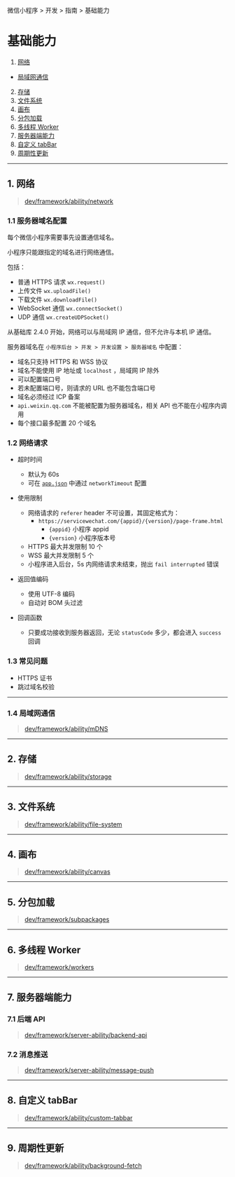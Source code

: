 微信小程序 > 开发 > 指南 > 基础能力

# 基础能力

1. [网络](#network)
  - [局域网通信](#mDNS)
2. [存储](#storage)
3. [文件系统](#fs)
4. [画布](#canvas)
5. [分包加载](#subpackages)
6. [多线程 Worker](#workers)
7. [服务器端能力](#server)
8. [自定义 tabBar](#tabbar)
9. [周期性更新](#fetch)


<hr id="network"/>

## 1. 网络

> [dev/framework/ability/network](https://developers.weixin.qq.com/miniprogram/dev/framework/ability/network.html)

### 1.1 服务器域名配置

每个微信小程序需要事先设置通信域名。

小程序只能跟指定的域名进行网络通信。

包括：

- 普通 HTTPS 请求 `wx.request()`
- 上传文件 `wx.uploadFile()`
- 下载文件 `wx.downloadFile()`
- WebSocket 通信 `wx.connectSocket()`
- UDP 通信 `wx.createUDPSocket()`

从基础库 2.4.0 开始，网络可以与局域网 IP 通信，但不允许与本机 IP 通信。

服务器域名在 `小程序后台 > 开发 > 开发设置 > 服务器域名` 中配置：

- 域名只支持 HTTPS 和 WSS 协议
- 域名不能使用 IP 地址或 `localhost` ，局域网 IP 除外
- 可以配置端口号
- 若未配置端口号，则请求的 URL 也不能包含端口号
- 域名必须经过 ICP 备案
- `api.weixin.qq.com` 不能被配置为服务器域名，相关 API 也不能在小程序内调用
- 每个接口最多配置 20 个域名

### 1.2 网络请求

- 超时时间

  - 默认为 60s
  - 可在 [`app.json`](./config.md#app) 中通过 `networkTimeout` 配置

- 使用限制

  - 网络请求的 `referer` header 不可设置，其固定格式为：
    - `https://servicewechat.com/{appid}/{version}/page-frame.html`
      - `{appid}` 小程序 appid
      - `{version}` 小程序版本号
  - HTTPS 最大并发限制 10 个
  - WSS 最大并发限制 5 个
  - 小程序进入后台，5s 内网络请求未结束，抛出 `fail interrupted` 错误

- 返回值编码

  - 使用 UTF-8 编码
  - 自动对 BOM 头过滤

- 回调函数

  - 只要成功接收到服务器返回，无论 `statusCode` 多少，都会进入 `success` 回调

### 1.3 常见问题

- HTTPS 证书
- 跳过域名校验


<hr id="mDNS"/>

### 1.4 局域网通信

> [dev/framework/ability/mDNS](https://developers.weixin.qq.com/miniprogram/dev/framework/ability/mDNS.html)



<hr id="storage"/>

## 2. 存储

> [dev/framework/ability/storage](https://developers.weixin.qq.com/miniprogram/dev/framework/ability/storage.html)



<hr id="fs"/>

## 3. 文件系统

> [dev/framework/ability/file-system](https://developers.weixin.qq.com/miniprogram/dev/framework/ability/file-system.html)



<hr id="canvas"/>

## 4. 画布

> [dev/framework/ability/canvas](https://developers.weixin.qq.com/miniprogram/dev/framework/ability/canvas.html)



<hr id="subpackages"/>

## 5. 分包加载

> [dev/framework/subpackages](https://developers.weixin.qq.com/miniprogram/dev/framework/subpackages.html)



<hr id="workers"/>

## 6. 多线程 Worker

> [dev/framework/workers](https://developers.weixin.qq.com/miniprogram/dev/framework/workers.html)



<hr id="server"/>

## 7. 服务器端能力

### 7.1 后端 API

> [dev/framework/server-ability/backend-api](https://developers.weixin.qq.com/miniprogram/dev/framework/server-ability/backend-api.html)


### 7.2 消息推送

> [dev/framework/server-ability/message-push](https://developers.weixin.qq.com/miniprogram/dev/framework/server-ability/message-push.html)



<hr id="tabbar"/>

## 8. 自定义 tabBar

> [dev/framework/ability/custom-tabbar](https://developers.weixin.qq.com/miniprogram/dev/framework/ability/custom-tabbar.html)



<hr id="fetch"/>

## 9. 周期性更新

> [dev/framework/ability/background-fetch](https://developers.weixin.qq.com/miniprogram/dev/framework/ability/background-fetch.html)

